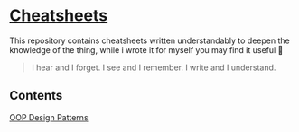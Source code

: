 # [Cheatsheets](https://sandorex.github.io/cheatsheets/)
This repository contains cheatsheets written understandably to deepen the knowledge of the thing, while i wrote it for myself you may find it useful 🤷

> I hear and I forget. I see and I remember. I write and I understand.

## Contents
[OOP Design Patterns](design-patterns/README.md)
